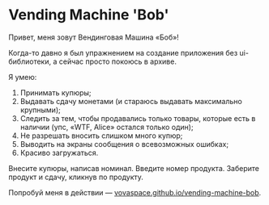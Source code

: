 # Vending Machine 'Bob'

Привет, меня зовут Вендинговая Машина «Боб»!

Когда-то давно я был упражнением на создание приложения без ui-библиотеки, а сейчас просто покоюсь в архиве.

 Я умею:
1. Принимать купюры;
2. Выдавать сдачу монетами (и стараюсь выдавать максимально крупными);
3. Следить за тем, чтобы продавались только товары, которые есть в наличии (упс, «WTF, Alice» остался только один);
4. Не разрешать вносить слишком много купюр;
5. Выводить на экраны сообщения о всевозможных ошибках;
6. Красиво загружаться.

Внесите купюры, написав номинал. Введите номер продукта. Заберите продукт и сдачу, кликнув по продукту.

Попробуй меня в действии — [vovaspace.github.io/vending-machine-bob](https://vovaspace.github.io/vending-machine-bob).
